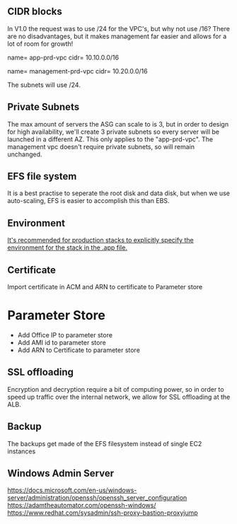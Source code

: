## CIDR blocks
In V1.0 the request was to use /24 for the VPC's, but why not use /16? There are no disadvantages, but it makes management far easier and allows for a lot of room for growth!


name= app-prd-vpc
cidr= 10.10.0.0/16

name= management-prd-vpc
cidr= 10.20.0.0/16

The subnets will use /24.

## Private Subnets
The max amount of servers the ASG can scale to is 3, but in order to design for high availability, we'll create 3 private subnets so every server will be launched in a different AZ. This only applies to the "app-prd-vpc". The management vpc doesn't require private subnets, so will remain unchanged.

## EFS file system
It is a best practise to seperate the root disk and data disk, but when we use auto-scaling, EFS is easier to accomplish this than EBS. 

## Environment
[It's recommended for production stacks to explicitly specify the environment for the stack in the .app file.](https://docs.aws.amazon.com/cdk/v2/guide/environments.html)

## Certificate
Import certificate in ACM and ARN to certificate to Parameter store

# Parameter Store
- Add Office IP to parameter store
- Add AMI id to parameter store
- Add ARN to Certificate to parameter store

## SSL offloading
Encryption and decryption require a bit of computing power, so in order to speed up traffic over the internal network, we allow for SSL offloading at the ALB.

## Backup
The backups get made of the EFS filesystem instead of single EC2 instances


## Windows Admin Server

https://docs.microsoft.com/en-us/windows-server/administration/openssh/openssh_server_configuration
https://adamtheautomator.com/openssh-windows/
https://www.redhat.com/sysadmin/ssh-proxy-bastion-proxyjump